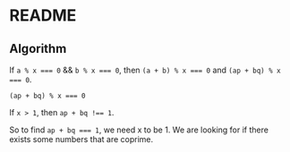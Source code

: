 # README

## Algorithm

If `a % x === 0` && `b % x === 0`, then `(a + b) % x === 0` and `(ap + bq) % x === 0`.

`(ap + bq) % x === 0`

If `x > 1`, then `ap + bq !== 1`.

So to find `ap + bq === 1`, we need x to be 1. We are looking for if there exists some numbers that are coprime.
